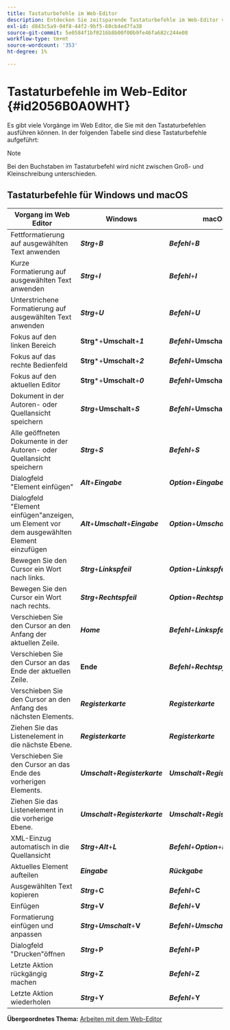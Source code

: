 ```yaml
---
title: Tastaturbefehle im Web-Editor
description: Entdecken Sie zeitsparende Tastaturbefehle im Web-Editor von AEM Guides.
exl-id: d843c5a9-04f8-44f2-9bf5-60cb4ed7fa38
source-git-commit: 5e0584f1bf0216b8b00f00b9fe46fa682c244e08
workflow-type: tm+mt
source-wordcount: '353'
ht-degree: 1%

---
```


# Tastaturbefehle im Web-Editor {#id2056B0A0WHT}

Es gibt viele Vorgänge im Web Editor, die Sie mit den Tastaturbefehlen ausführen können. In der folgenden Tabelle sind diese Tastaturbefehle aufgeführt:

>[!NOTE]
>
> Bei den Buchstaben im Tastaturbefehl wird nicht zwischen Groß- und Kleinschreibung unterschieden.

## Tastaturbefehle für Windows und macOS

| Vorgang im Web Editor | Windows | macOS |
|-----------------------|-----------------|-----------------|
| Fettformatierung auf ausgewählten Text anwenden | ***Strg***+***B*** | ***Befehl***+***B*** |
| Kurze Formatierung auf ausgewählten Text anwenden | ***Strg***+***I*** | ***Befehl***+***I*** |
| Unterstrichene Formatierung auf ausgewählten Text anwenden | ***Strg***+***U*** | ***Befehl***+***U*** |
| Fokus auf den linken Bereich | **Strg***+**Umschalt**+***1*** | ***Befehl***+**Umschalt**+***1*** |
| Fokus auf das rechte Bedienfeld | **Strg***+**Umschalt**+***2*** | ***Befehl***+**Umschalt**+***2*** |
| Fokus auf den aktuellen Editor | **Strg***+**Umschalt**+***0*** | ***Befehl***+**Umschalt**+***0*** |
| Dokument in der Autoren- oder Quellansicht speichern | ***Strg***+**Umschalt**+***S*** | ***Befehl***+**Umschalt**+***S*** |
| Alle geöffneten Dokumente in der Autoren- oder Quellansicht speichern | ***Strg***+***S*** | ***Befehl***+***S*** |
| Dialogfeld &quot;Element einfügen&quot; | ***Alt***+***Eingabe*** | ***Option***+***Eingabe*** |
| Dialogfeld &quot;Element einfügen&quot;anzeigen, um Element vor dem ausgewählten Element einzufügen | ***Alt***+***Umschalt***+***Eingabe*** | ***Option***+***Umschalt***+***Eingabe*** |
| Bewegen Sie den Cursor ein Wort nach links. | ***Strg***+***Linkspfeil*** | ***Option***+***Linkspfeil*** |
| Bewegen Sie den Cursor ein Wort nach rechts. | ***Strg***+***Rechtspfeil*** | ***Option***+***Rechtspfeil*** |
| Verschieben Sie den Cursor an den Anfang der aktuellen Zeile. | ***Home*** | ***Befehl***+***Linkspfeil*** |
| Verschieben Sie den Cursor an das Ende der aktuellen Zeile. | **Ende** | ***Befehl***+***Rechtspfeil*** |
| Verschieben Sie den Cursor an den Anfang des nächsten Elements. | ***Registerkarte*** | ***Registerkarte*** |
| Ziehen Sie das Listenelement in die nächste Ebene. | ***Registerkarte*** | ***Registerkarte*** |
| Verschieben Sie den Cursor an das Ende des vorherigen Elements. | ***Umschalt***+***Registerkarte*** | ***Umschalt***+***Registerkarte*** |
| Ziehen Sie das Listenelement in die vorherige Ebene. | ***Umschalt***+***Registerkarte*** | ***Umschalt***+***Registerkarte*** |
| XML-Einzug automatisch in die Quellansicht | ***Strg***+***Alt***+***L*** | ***Befehl***+***Option***+***L*** |
| Aktuelles Element aufteilen | ***Eingabe*** | ***Rückgabe*** |
| Ausgewählten Text kopieren | ***Strg***+**C** | ***Befehl***+**C** |
| Einfügen | ***Strg***+**V** | ***Befehl***+**V** |
| Formatierung einfügen und anpassen | ***Strg***+***Umschalt***+**V** | ***Befehl***+***Umschalt***+**V** |
| Dialogfeld &quot;Drucken&quot;öffnen | ***Strg***+**P** | ***Befehl***+**P** |
| Letzte Aktion rückgängig machen | ***Strg***+**Z** | ***Befehl***+**Z** |
| Letzte Aktion wiederholen | ***Strg***+**Y** | ***Befehl***+**Y** |

**Übergeordnetes Thema:** [Arbeiten mit dem Web-Editor](web-editor.md)

